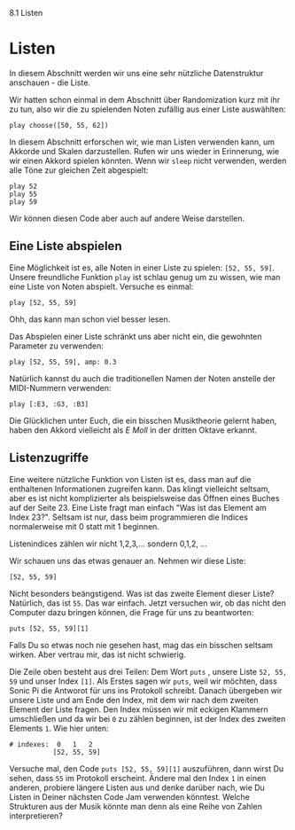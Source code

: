 8.1 Listen

# Listen

In diesem Abschnitt werden wir uns eine sehr nützliche Datenstruktur 
anschauen - die Liste. 

Wir hatten schon einmal in dem Abschnitt über Randomization kurz mit 
ihr zu tun, also wir die zu spielenden Noten zufällig aus einer Liste 
auswählten:

```
play choose([50, 55, 62])
```

In diesem Abschnitt erforschen wir, wie man Listen verwenden kann, um 
Akkorde und Skalen darzustellen. Rufen wir uns wieder in Erinnerung, 
wie wir einen Akkord spielen könnten. Wenn wir `sleep` nicht verwenden, 
werden alle Töne zur gleichen Zeit abgespielt: 

```
play 52
play 55
play 59
```

Wir können diesen Code aber auch auf andere Weise darstellen.

## Eine Liste abspielen

Eine Möglichkeit ist es, alle Noten in einer Liste zu spielen: `[52, 55, 59]`. Unsere freundliche Funktion `play` ist schlau genug um zu wissen, wie man eine Liste von Noten abspielt. Versuche es einmal:

```
play [52, 55, 59]
```

Ohh, das kann man schon viel besser lesen.

Das Abspielen einer Liste schränkt uns aber nicht ein, die gewohnten 
Parameter zu verwenden:

```
play [52, 55, 59], amp: 0.3
```

Natürlich kannst du auch die traditionellen Namen der Noten anstelle 
der MIDI-Nummern verwenden:

```
play [:E3, :G3, :B3]
```

Die Glücklichen unter Euch, die ein bisschen Musiktheorie gelernt 
haben, haben den Akkord vielleicht als *E Moll* in der dritten Oktave 
erkannt.

## Listenzugriffe

Eine weitere nützliche Funktion von Listen ist es, dass man auf die 
enthaltenen Informationen zugreifen kann. Das klingt vielleicht 
seltsam, aber es ist nicht komplizierter als beispielsweise das Öffnen 
eines Buches auf der Seite 23. Eine Liste fragt man einfach "Was ist 
das Element am Index 23?". Seltsam ist nur, dass beim programmieren die 
Indices normalerweise mit 0 statt mit 1 beginnen.

Listenindices zählen wir nicht 1,2,3,... sondern 0,1,2, ...

Wir schauen uns das etwas genauer an. Nehmen wir diese Liste:

```
[52, 55, 59]
```

Nicht besonders beängstigend. Was ist das zweite Element dieser Liste? 
Natürlich, das ist `55`. Das war einfach. Jetzt versuchen wir, ob das 
nicht den Computer dazu bringen können, die Frage für uns zu 
beantworten:

```
puts [52, 55, 59][1]
```

Falls Du so etwas noch nie gesehen hast, mag das ein bisschen seltsam 
wirken. Aber vertrau mir, das ist nicht schwierig.

Die Zeile oben besteht aus drei Teilen: Dem Wort `puts` , unsere Liste 
`52, 55, 59` und unser Index `[1]`. Als Erstes sagen wir `puts`, weil 
wir möchten, dass Sonic Pi die Antworot für uns ins Protokoll schreibt. 
Danach übergeben wir unsere Liste und am Ende den Index, mit dem wir 
nach dem zweiten Element der Liste fragen. Den Index müssen wir mit 
eckigen Klammern umschließen und da wir bei `0` zu zählen beginnen, ist 
der Index des zweiten Elements `1`. Wie hier unten:

```
# indexes:  0   1   2
           [52, 55, 59]
```

Versuche mal, den Code `puts [52, 55, 59][1]` auszuführen, dann wirst 
Du sehen, dass `55` im Protokoll erscheint. Ändere mal den Index `1` in
einen anderen, probiere längere Listen aus und denke darüber nach, wie
Du Listen in Deiner nächsten Code Jam verwenden könntest. Welche 
Strukturen aus der Musik könnte man denn als eine Reihe von Zahlen 
interpretieren?
